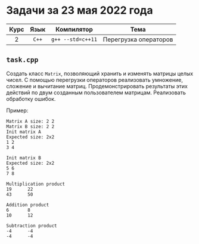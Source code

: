 # Задачи за 23 мая 2022 года
| Курс | Язык | Компилятор | Тема |
|:-:|:-:|:-:|:-:|
| 2 | `C++` | `g++ --std=c++11` | Перегрузка операторов |

## `task.cpp`
Создать класс `Matrix`, позволяющий хранить и изменять матрицы целых чисел. С помощью перегрузки операторов реализовать умножение, сложение и вычитание матриц. Продемонстрировать результаты этих действий по двум созданным пользователем матрицам. Реализовать обработку ошибок.

Пример:
```
Matrix A size: 2 2
Matrix B size: 2 2
Init matrix A
Expected size: 2x2
1 2
3 4

Init matrix B
Expected size: 2x2
5 6
7 8

Multiplication product
19      22
43      50

Addition product
6       8
10      12

Subtraction product
-4      -4
-4      -4
```
